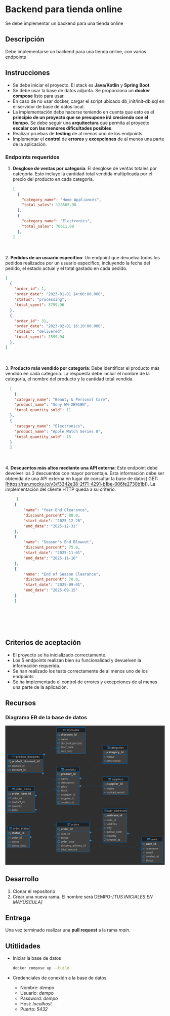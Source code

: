 # Backend para tienda online

Se debe implementar un backend para una tienda online

## Descripción
Debe implementarse un backend para una tienda online, con varios endpoints


## Instrucciones
- Se debe iniciar el proyecto. El stack es **Java/Kotlin** y **Spring Boot**.
- Se debe usar la base de datos adjunta. Se proporciona un **docker compose** listo para usar.
- En caso de no usar docker, cargar el script ubicado db_init/init-db.sql en el servidor de base de datos local.
- La implementación debe hacerse teniendo en cuenta que esto es el **principio de un proyecto que se presupone irá creciendo con el tiempo**. Se debe seguir una **arquitectura** que permita al proyecto **escalar con las menores dificultades posibles**.
- Realizar pruebas de **testing** de al menos uno de los endpoints.
- Implementar el **control** de **errores** y **excepciones** de al menos una parte de la aplicación.

### Endpoints requeridos
1. **Desglose de ventas por categoría**: El desglose de ventas totales por categoría. Esto incluye la cantidad total vendida multiplicada por el precio del producto en cada categoría.
    ```json
    [
      {
        "category_name": "Home Appliances",
        "total_sales": 128565.90
      },
      {
        "category_name": "Electronics",
        "total_sales": 76611.08
      },
    ]
    ```
<br><br>
2. **Pedidos de un usuario específico**:
Un endpoint que devuelva todos los pedidos realizados por un usuario específico, incluyendo la fecha del pedido, el estado actual y el total gastado en cada pedido.
  ```json
  [
    {
      "order_id": 1,
      "order_date": "2023-01-01 14:00:00.000",
      "status": "processing",
      "total_spent": 3799.96
    },
    {
      "order_id": 31,
      "order_date": "2023-02-01 16:10:00.000",
      "status": "delivered",
      "total_spent": 2599.94
    },
  ]
  ```
<br><br>
3. **Producto más vendido por categoría**: Debe identificar el producto más vendido en cada categoría. La respuesta debe incluir el nombre de la categoría, el nombre del producto y la cantidad total vendida.
```json
  [
    {
    "category_name": "Beauty & Personal Care",
    "product_name": "Sony WH-XB910N",
    "total_quantity_sold": 11
  },
  {
    "category_name": "Electronics",
    "product_name": "Apple Watch Series 8",
    "total_quantity_sold": 15
  }
  ]
  ```
   <br><br>
4. **Descuentos más altos mediante una API externa**: Este endpoint debe devolver los 3 descuentos con mayor porcentaje. Esta información debe ser obtenida de una API externa en lugar de consultar la base de datos( GET: [https://run.mocky.io/v3/f3342e38-2f71-4291-b1be-006fe2730b1b]). La implementación del cliente HTTP queda a su criterio. 
```json
     [
    {
        "name": "Year-End Clearance",
        "discount_percent": 80.0,
        "start_date": "2025-12-26",
        "end_date": "2025-12-31"
    },
    {
        "name": "Season's End Blowout",
        "discount_percent": 75.0,
        "start_date": "2025-11-01",
        "end_date": "2025-11-10"
    },
    {
        "name": "End of Season Clearance",
        "discount_percent": 70.0,
        "start_date": "2025-09-01",
        "end_date": "2025-09-15"
    }
    ]
   ```
   <br><br>
<br><br>
## Criterios de aceptación
- El proyecto se ha inicializado correctamente.
- Los 5 endpoints realizan bien su funcionalidad y devuelven la información requerida.
- Se han realizado los tests correctamente de al menos uno de los endpoints
- Se ha implementado el control de errores y excepciones de al menos una parte de la aplicación.

## Recursos
### Diagrama ER de la base de datos 
![Ver imagen](./readme-resources/10.png)

## Desarrollo

1. Clonar el repositorio
2. Crear una nueva rama. El nombre será DEMPO-*[TUS INICIALES EN MAYÚSCULA]*

## Entrega

Una vez terminado realizar una **pull request** a la rama *main*.

## Utitlidades

- Iniciar la base de datos
  ```sh
  docker compose up --build
  ```

- Credenciales de conexión a la base de datos:
  - Nombre: *dempo*
  - Usuario: *dempo*
  - Password: *dempo*
  - Host: *localhost*
  - Puerto: *5432*




